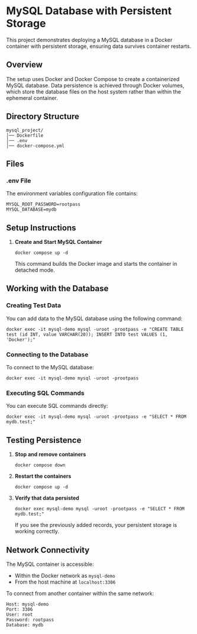# MySQL Database with Persistent Storage

This project demonstrates deploying a MySQL database in a Docker container with persistent storage, ensuring data survives container restarts.

## Overview

The setup uses Docker and Docker Compose to create a containerized MySQL database. Data persistence is achieved through Docker volumes, which store the database files on the host system rather than within the ephemeral container.

## Directory Structure

```
mysql_project/
│── Dockerfile
│── .env
│── docker-compose.yml
```

## Files

### .env File

The environment variables configuration file contains:

```
MYSQL_ROOT_PASSWORD=rootpass
MYSQL_DATABASE=mydb
```

## Setup Instructions

1. **Create and Start MySQL Container**

   ```
   docker compose up -d
   ```

   This command builds the Docker image and starts the container in detached mode.

## Working with the Database

### Creating Test Data

You can add data to the MySQL database using the following command:

```
docker exec -it mysql-demo mysql -uroot -prootpass -e "CREATE TABLE test (id INT, value VARCHAR(20)); INSERT INTO test VALUES (1, 'Docker');"
```

### Connecting to the Database

To connect to the MySQL database:

```
docker exec -it mysql-demo mysql -uroot -prootpass
```

### Executing SQL Commands

You can execute SQL commands directly:

```
docker exec -it mysql-demo mysql -uroot -prootpass -e "SELECT * FROM mydb.test;"
```

## Testing Persistence

1. **Stop and remove containers**

   ```
   docker compose down
   ```

2. **Restart the containers**

   ```
   docker compose up -d
   ```

3. **Verify that data persisted**

   ```
   docker exec mysql-demo mysql -uroot -prootpass -e "SELECT * FROM mydb.test;"
   ```

   If you see the previously added records, your persistent storage is working correctly.

## Network Connectivity

The MySQL container is accessible:
- Within the Docker network as `mysql-demo`
- From the host machine at `localhost:3306`

To connect from another container within the same network:

```
Host: mysql-demo
Port: 3306
User: root
Password: rootpass
Database: mydb
```



